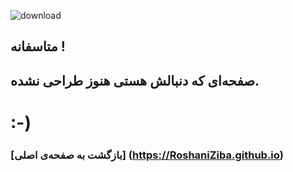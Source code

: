 ![download](https://user-images.githubusercontent.com/82566109/118115500-4542c180-b3fe-11eb-8919-764a8dce058f.jpg)

## متاسفانه !
## صفحه‌ای که دنبالش هستی هنوز طراحی نشده.
# :-)

### [بازگشت به صفحه‌ی اصلی] (https://RoshaniZiba.github.io)
